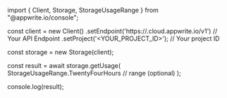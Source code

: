 import { Client, Storage, StorageUsageRange } from "@appwrite.io/console";

const client = new Client()
    .setEndpoint('https://<REGION>.cloud.appwrite.io/v1') // Your API Endpoint
    .setProject('<YOUR_PROJECT_ID>'); // Your project ID

const storage = new Storage(client);

const result = await storage.getUsage(
    StorageUsageRange.TwentyFourHours // range (optional)
);

console.log(result);
